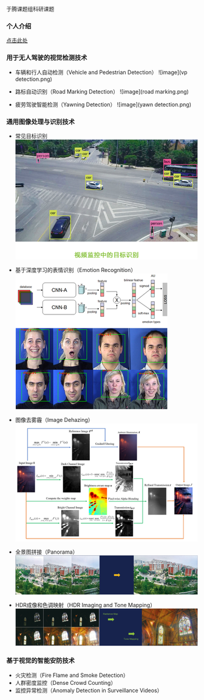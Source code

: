 于腾课题组科研课题

### 个人介绍

<a href="/index-cn.html">点击此处</a>

### 用于无人驾驶的视觉检测技术

- 车辆和行人自动检测（Vehicle and Pedestrian Detection）
![image](vp detection.png)

- 路标自动识别（Road Marking Detection）
![image](road marking.png)

- 疲劳驾驶智能检测（Yawning Detection）
![image](yawn detection.png)

### 通用图像处理与识别技术

- 常见目标识别
![image](obj.png)

- 基于深度学习的表情识别（Emotion Recognition）
![image](emotion.png)

- 图像去雾霾（Image Dehazing）
![image](flowchart.png)

- 全景图拼接（Panorama）
![image](pano.png)

- HDR成像和色调映射（HDR Imaging and Tone Mapping）
![image](hdr.png)

### 基于视觉的智能安防技术

- 火灾检测（Fire Flame and Smoke Detection）
- 人群密度监控（Dense Crowd Counting）
- 监控异常检测（Anomaly Detection in Surveillance Videos）
